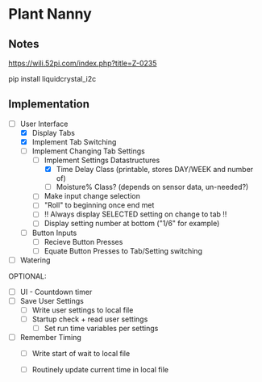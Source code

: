 # Plant Nanny

## Notes
https://wili.52pi.com/index.php?title=Z-0235

pip install liquidcrystal_i2c

## Implementation

- [ ] User Interface
	- [X] Display Tabs
	- [X] Implement Tab Switching
	- [ ] Implement Changing Tab Settings
		- [ ] Implement Settings Datastructures
			- [X] Time Delay Class (printable, stores DAY/WEEK and number of)
			- [ ] Moisture%  Class? (depends on sensor data, un-needed?)
		- [ ] Make input change selection
		- [ ] "Roll" to beginning once end met
		- [ ] !! Always display SELECTED setting on change to tab !!
		- [ ] Display setting number at bottom ("1/6" for example)

	- [ ] Button Inputs
		- [ ] Recieve Button Presses
		- [ ] Equate Button Presses to Tab/Setting switching

- [ ] Watering 

OPTIONAL:
- [ ] UI - Countdown timer
- [ ] Save User Settings
	- [ ] Write user settings to local file
	- [ ] Startup check + read user settings
		- [ ] Set run time variables per settings 

- [ ] Remember Timing
	- [ ] Write start of wait to local file
	- [ ] Routinely update current time in local file



